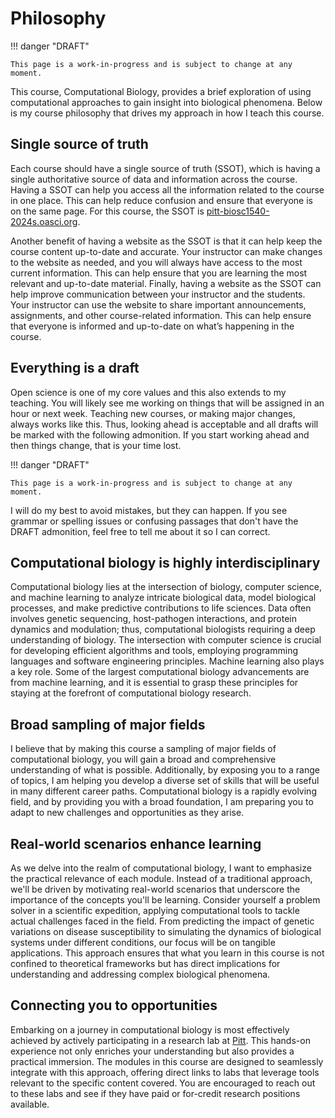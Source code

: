 # Philosophy

!!! danger "DRAFT"

    This page is a work-in-progress and is subject to change at any moment.

This course, Computational Biology, provides a brief exploration of using computational approaches to gain insight into biological phenomena.
Below is my course philosophy that drives my approach in how I teach this course.

## Single source of truth

Each course should have a single source of truth (SSOT), which is having a single authoritative source of data and information across the course.
Having a SSOT can help you access all the information related to the course in one place.
This can help reduce confusion and ensure that everyone is on the same page.
For this course, the SSOT is [pitt-biosc1540-2024s.oasci.org](https://pitt-biosc1540-2024s.oasci.org/).

Another benefit of having a website as the SSOT is that it can help keep the course content up-to-date and accurate.
Your instructor can make changes to the website as needed, and you will always have access to the most current information.
This can help ensure that you are learning the most relevant and up-to-date material.
Finally, having a website as the SSOT can help improve communication between your instructor and the students.
Your instructor can use the website to share important announcements, assignments, and other course-related information.
This can help ensure that everyone is informed and up-to-date on what’s happening in the course.

## Everything is a draft

Open science is one of my core values and this also extends to my teaching.
You will likely see me working on things that will be assigned in an hour or next week.
Teaching new courses, or making major changes, always works like this.
Thus, looking ahead is acceptable and all drafts will be marked with the following admonition.
If you start working ahead and then things change, that is your time lost.

!!! danger "DRAFT"

    This page is a work-in-progress and is subject to change at any moment.

I will do my best to avoid mistakes, but they can happen.
If you see grammar or spelling issues or confusing passages that don't have the DRAFT admonition, feel free to tell me about it so I can correct.

## Computational biology is highly interdisciplinary

Computational biology lies at the intersection of biology, computer science, and machine learning to analyze intricate biological data, model biological processes, and make predictive contributions to life sciences.
Data often involves genetic sequencing, host-pathogen interactions, and protein dynamics and modulation; thus, computational biologists requiring a deep understanding of biology.
The intersection with computer science is crucial for developing efficient algorithms and tools, employing programming languages and software engineering principles.
Machine learning also plays a key role.
Some of the largest computational biology advancements are from machine learning, and it is essential to grasp these principles for staying at the forefront of computational biology research.

## Broad sampling of major fields

I believe that by making this course a sampling of major fields of computational biology, you will gain a broad and comprehensive understanding of what is possible.
Additionally, by exposing you to a range of topics, I am helping you develop a diverse set of skills that will be useful in many different career paths.
Computational biology is a rapidly evolving field, and by providing you with a broad foundation, I am preparing you to adapt to new challenges and opportunities as they arise.

## Real-world scenarios enhance learning

As we delve into the realm of computational biology, I want to emphasize the practical relevance of each module.
Instead of a traditional approach, we'll be driven by motivating real-world scenarios that underscore the importance of the concepts you'll be learning. Consider yourself a problem solver in a scientific expedition, applying computational tools to tackle actual challenges faced in the field.
From predicting the impact of genetic variations on disease susceptibility to simulating the dynamics of biological systems under different conditions, our focus will be on tangible applications.
This approach ensures that what you learn in this course is not confined to theoretical frameworks but has direct implications for understanding and addressing complex biological phenomena.

## Connecting you to opportunities

Embarking on a journey in computational biology is most effectively achieved by actively participating in a research lab at [Pitt](https://www.pitt.edu/).
This hands-on experience not only enriches your understanding but also provides a practical immersion.
The modules in this course are designed to seamlessly integrate with this approach, offering direct links to labs that leverage tools relevant to the specific content covered.
You are encouraged to reach out to these labs and see if they have paid or for-credit research positions available.

